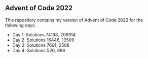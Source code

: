 ## Advent of Code 2022

This repository contains my version of Advent of Code 2022 for the following days:

- Day 1: Solutions 74198, 209914
- Day 2: Solutions 16446, 13509
- Day 3: Solutions 7691, 2508
- Day 4: Solutions 526, 886